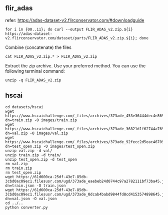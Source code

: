 ## flir_adas

refer: https://adas-dataset-v2.flirconservator.com/#downloadguide

```
for i in {00..11}; do curl --output FLIR_ADAS_v2.zip.${i} https://adas-dataset-v2.flirconservator.com/dataset/parts/FLIR_ADAS_v2.zip.${i}; done
``` 


Combine (concatenate) the files


   `cat FLIR_ADAS_v2.zip.* > FLIR_ADAS_v2.zip`


Extract the zip archive. Use your preferred method. You can use the following terminal command:

   `unzip -q FLIR_ADAS_v2.zip`


## hscai
```
cd datasets/hscai
wget https://www.hscaichallenge.com/_files/archives/373ade_453e36444dec4e869a46dd6d3ae76331.zip?dn=train.zip -O images/train.zip
wget https://www.hscaichallenge.com/_files/archives/373ade_36821d1f62744a769dd6bf11d1d03da9.zip?dn=val.zip -O images/val.zip
wget https://www.hscaichallenge.com/_files/archives/373ade_92fecc2d5eac467096afb17b04db3116.zip?dn=test_open.zip -O images/test_open.zip
unzip val.zip -d val/
unzip train.zip -d train/
unzip test_open.zip -d test_open
rm val.zip 
rm train.zip 
rm test_open.zip 
wget https://61d600ca-25df-43e7-85db-3cbd0ac09ec1.filesusr.com/ugd/373ade_eaebeb24d0744c97a2782111bf73ba45.json?dn=train.json -O train.json
wget https://61d600ca-25df-43e7-85db-3cbd0ac09ec1.filesusr.com/ugd/373ade_0dcab4babd9844fd8cd4153574898645.json?dn=val.json -O val.json
cd ../..
python converter.py
```